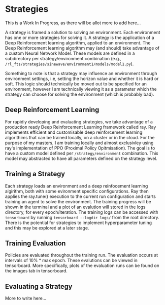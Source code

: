 # Strategies
This is a Work In Progress, as there will be allot more to add here...

A strategy is framed a solution to solving an environment. Each environment has one or more strategies for solving it. A strategy is the application of a Deep Reinforcement learning algorithm, applied to an environment. The Deep Reinforcement learning algorithm may (and should) take advantage of a custom Neural Network Model. These models are defined in a subdirectory per strategy/environment combination (e.g., `/rl_fts/strategies/sinewave/environment1/models/model1.py`).

Something to note is that a strategy may influence an environment through environment settings, i.e, setting the horizon value and whether it is hard or soft. This logic should technically be moved out to be specified for an environment, however I am technically viewing it as a parameter which the strategy can choose for solving the environment (which is probably bad). 

## Deep Reinforcement Learning
For rapidly developing and evaluating strategies, we take advantage of a production ready Deep Reinforcement Learning framework called ray. Ray implements efficient and customisable deep reinforcement learning algorithims that can be trained locally, on a cluster or in the cloud. For the purpose of my masters, I am training locally and almost exclusivley using ray's implementation of PPO (Proximal Policy Opitmisation). The goal is to have a custom model defined per `/strategy/environment` combination. This model may abstracted to have all parameters defined on the strategy level.

## Training a Strategy
Each strategy loads an environment and a deep reinfocement learning algirithm, both with some evironment specific configurations. Ray then applies the ray.tune() execution to the current run configuration and starts training an agent to solve the environment. The training progress will be shown in the terminal and a plot of an evalution will stored in the logs directory, for every epoch/iteration. The training logs can be accessed with `tensorboard` by running `tensorboard --logdir logs/` from the root directory. There is the potential for strategies to implement hyperparameter tuning and this may be explored at a later stage. 

## Training Evaluation
Policies are evaluated throughout the training run. The evaluation occurs at intervals of 10% * max epoch. These evalutions can be viewed in tensorboard. More specifically, plots of the evaluation runs can be found on the images tab in tensorboard.
## Evaluating a Strategy
More to write here...